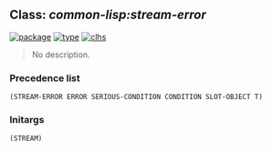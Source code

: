 ## Class: ***common-lisp:stream-error***
[![package](https://img.shields.io/badge/Package-COMMON--LISP-5f9ea0.svg?style=social&colorA=999999)](../) [![type](https://img.shields.io/badge/Type-Class-5f9ea0.svg?style=social&colorA=999999)](../#class) [![clhs](https://img.shields.io/badge/CLHS-STREAM--ERROR-5f9ea0.svg?style=social&colorA=999999)](http://www.lispworks.com/documentation/HyperSpec/Body/e_stm_er.htm) 

> No description.

### Precedence list
```
(STREAM-ERROR ERROR SERIOUS-CONDITION CONDITION SLOT-OBJECT T)
```
### Initargs
```
(STREAM)
```
